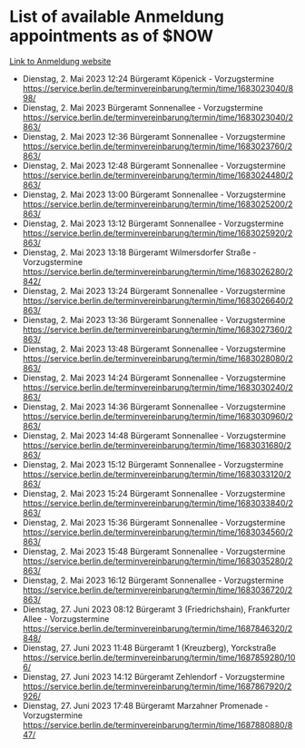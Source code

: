 # List of available Anmeldung appointments as of $NOW
[Link to Anmeldung website](https://service.berlin.de/terminvereinbarung/termin/tag.php?termin=1&anliegen[]=120686&dienstleisterlist=122210,122217,327316,122219,327312,122227,327314,122231,327346,122243,327348,122254,122252,329742,122260,329745,122262,329748,122271,327278,122273,327274,122277,327276,330436,122280,327294,122282,327290,122284,327292,122291,327270,122285,327266,122286,327264,122296,327268,150230,329760,122297,327286,122294,327284,122312,329763,122314,329775,122304,327330,122311,327334,122309,327332,317869,122281,327352,122279,329772,122283,122276,327324,122274,327326,122267,329766,122246,327318,122251,327320,122257,327322,122208,327298,122226,327300&herkunft=http%3A%2F%2Fservice.berlin.de%2Fdienstleistung%2F120686%2F)
- Dienstag, 2. Mai 2023 12:24 Bürgeramt Köpenick - Vorzugstermine https://service.berlin.de/terminvereinbarung/termin/time/1683023040/898/
- Dienstag, 2. Mai 2023  Bürgeramt Sonnenallee - Vorzugstermine https://service.berlin.de/terminvereinbarung/termin/time/1683023040/2863/
- Dienstag, 2. Mai 2023 12:36 Bürgeramt Sonnenallee - Vorzugstermine https://service.berlin.de/terminvereinbarung/termin/time/1683023760/2863/
- Dienstag, 2. Mai 2023 12:48 Bürgeramt Sonnenallee - Vorzugstermine https://service.berlin.de/terminvereinbarung/termin/time/1683024480/2863/
- Dienstag, 2. Mai 2023 13:00 Bürgeramt Sonnenallee - Vorzugstermine https://service.berlin.de/terminvereinbarung/termin/time/1683025200/2863/
- Dienstag, 2. Mai 2023 13:12 Bürgeramt Sonnenallee - Vorzugstermine https://service.berlin.de/terminvereinbarung/termin/time/1683025920/2863/
- Dienstag, 2. Mai 2023 13:18 Bürgeramt Wilmersdorfer Straße - Vorzugstermine https://service.berlin.de/terminvereinbarung/termin/time/1683026280/2842/
- Dienstag, 2. Mai 2023 13:24 Bürgeramt Sonnenallee - Vorzugstermine https://service.berlin.de/terminvereinbarung/termin/time/1683026640/2863/
- Dienstag, 2. Mai 2023 13:36 Bürgeramt Sonnenallee - Vorzugstermine https://service.berlin.de/terminvereinbarung/termin/time/1683027360/2863/
- Dienstag, 2. Mai 2023 13:48 Bürgeramt Sonnenallee - Vorzugstermine https://service.berlin.de/terminvereinbarung/termin/time/1683028080/2863/
- Dienstag, 2. Mai 2023 14:24 Bürgeramt Sonnenallee - Vorzugstermine https://service.berlin.de/terminvereinbarung/termin/time/1683030240/2863/
- Dienstag, 2. Mai 2023 14:36 Bürgeramt Sonnenallee - Vorzugstermine https://service.berlin.de/terminvereinbarung/termin/time/1683030960/2863/
- Dienstag, 2. Mai 2023 14:48 Bürgeramt Sonnenallee - Vorzugstermine https://service.berlin.de/terminvereinbarung/termin/time/1683031680/2863/
- Dienstag, 2. Mai 2023 15:12 Bürgeramt Sonnenallee - Vorzugstermine https://service.berlin.de/terminvereinbarung/termin/time/1683033120/2863/
- Dienstag, 2. Mai 2023 15:24 Bürgeramt Sonnenallee - Vorzugstermine https://service.berlin.de/terminvereinbarung/termin/time/1683033840/2863/
- Dienstag, 2. Mai 2023 15:36 Bürgeramt Sonnenallee - Vorzugstermine https://service.berlin.de/terminvereinbarung/termin/time/1683034560/2863/
- Dienstag, 2. Mai 2023 15:48 Bürgeramt Sonnenallee - Vorzugstermine https://service.berlin.de/terminvereinbarung/termin/time/1683035280/2863/
- Dienstag, 2. Mai 2023 16:12 Bürgeramt Sonnenallee - Vorzugstermine https://service.berlin.de/terminvereinbarung/termin/time/1683036720/2863/
- Dienstag, 27. Juni 2023 08:12 Bürgeramt 3 (Friedrichshain), Frankfurter Allee - Vorzugstermine https://service.berlin.de/terminvereinbarung/termin/time/1687846320/2848/
- Dienstag, 27. Juni 2023 11:48 Bürgeramt 1 (Kreuzberg), Yorckstraße https://service.berlin.de/terminvereinbarung/termin/time/1687859280/106/
- Dienstag, 27. Juni 2023 14:12 Bürgeramt Zehlendorf - Vorzugstermine https://service.berlin.de/terminvereinbarung/termin/time/1687867920/2926/
- Dienstag, 27. Juni 2023 17:48 Bürgeramt Marzahner Promenade - Vorzugstermine https://service.berlin.de/terminvereinbarung/termin/time/1687880880/847/
